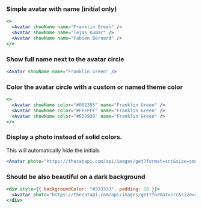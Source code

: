 ### Simple avatar with name (initial only)

```jsx
<>
  <Avatar showName name="Franklin Green" />
  <Avatar showName name="Tejas Kumar" />
  <Avatar showName name="Fabien Bernard" />
</>
```

### Show full name next to the avatar circle

```jsx
<Avatar showName name="Franklin Green" />
```

### Color the avatar circle with a custom or named theme color

```jsx
<>
  <Avatar showName color="#002395" name="Franklin Green" />
  <Avatar showName color="#FFFFFF" name="Franklin Green" />
  <Avatar showName color="#ED2939" name="Franklin Green" />
</>
```

### Display a photo instead of solid colors.

This will automatically hide the initials

```jsx
<Avatar photo="https://thecatapi.com/api/images/get?format=src&size=small" name="Franklin Green" />
```

### Should be also beautiful on a dark background

```jsx
<div style={{ backgroundColor: "#333333", padding: 10 }}>
  <Avatar photo="https://thecatapi.com/api/images/get?format=src&size=small" name="Franklin Green" />
</div>
```
